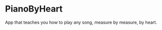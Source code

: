 PianoByHeart
============

App that teaches you how to play any song, measure by measure, by heart.
